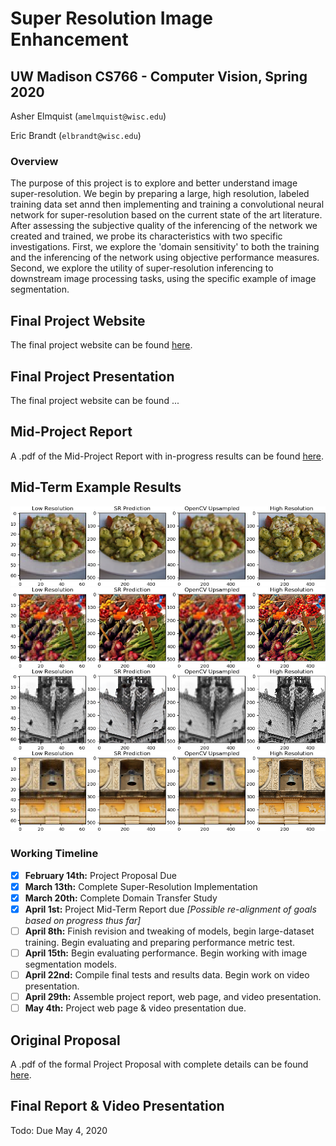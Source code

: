 
# Super Resolution Image Enhancement
## UW Madison CS766 - Computer Vision, Spring 2020

Asher Elmquist (```amelmquist@wisc.edu```)
 
Eric Brandt (```elbrandt@wisc.edu```)

### Overview

The purpose of this project is to explore and better understand image super-resolution. We begin by preparing a large, high resolution, labeled training data set annd then implementing and training a convolutional neural network for super-resolution based on the current state of the art literature. After assessing the subjective quality of the inferencing of the network we created and trained, we probe its characteristics with two specific investigations. First, we explore the 'domain sensitivity' to both the training and the inferencing of the network using objective performance measures. Second, we explore the utility of super-resolution inferencing to downstream image processing tasks, using the specific example of image segmentation. 

## Final Project Website
The final project website can be found [here](https://elbrandt.github.io/CS766_Project/website/SR_Main).

## Final Project Presentation
The final project website can be found ...

## Mid-Project Report
A .pdf of the Mid-Project Report  with in-progress results can be found [here](https://github.com/elbrandt/CS766_Project/blob/master/mid-term/CS766_ElmquistBrandt_Super_Resolution_Image_Enhancement_MidTerm.pdf).

## Mid-Term Example Results
![Food1](https://raw.githubusercontent.com/elbrandt/CS766_Project/master/mid-term/source/midterm_results/test_img_0.png)
![Food2](https://raw.githubusercontent.com/elbrandt/CS766_Project/master/mid-term/source/midterm_results/test_img_1.png)
![Building1](https://raw.githubusercontent.com/elbrandt/CS766_Project/master/mid-term/source/midterm_results/test_img_6.png)
![Building2](https://raw.githubusercontent.com/elbrandt/CS766_Project/master/mid-term/source/midterm_results/test_img_11.png)

### Working Timeline

- [x] **February 14th:** Project Proposal Due 
- [x] **March 13th:** Complete Super-Resolution Implementation
- [x] **March 20th:** Complete Domain Transfer Study
- [x] **April 1st:** Project Mid-Term Report due *[Possible re-alignment of goals based on progress thus far]*
- [ ] **April 8th:** Finish revision and tweaking of models, begin large-dataset training. Begin evaluating and preparing performance metric test.
- [ ] **April 15th:** Begin evaluating performance. Begin working with image segmentation models.
- [ ] **April 22nd:** Compile final tests and results data. Begin work on video presentation.
- [ ] **April 29th:** Assemble project report, web page, and video presentation.
- [ ] **May 4th:** Project web page & video presentation due.

## Original Proposal

A .pdf of the formal Project Proposal with complete details can be found [here](https://github.com/elbrandt/CS766_Project/blob/master/proposal/CS766_ElmquistBrandt_Super_Resolution_Image_Enhancement.pdf).

## Final Report & Video Presentation

Todo: Due May 4, 2020
